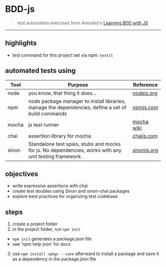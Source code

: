 # BDD-js
> test automation exercises from Amodeo's [Learning BDD with JS][1]  

____

## highlights
- test command for this project set via npm: `testit`

## automated tests using

Tool | Purpose | Reference
-----|------|----------------
node | you know, that thing it does... | [nodejs.org][2]
npm | node package manager to install libraries, manage the dependencies, define a set of build commands | [npmjs.com][6]
mocha | js test runner | [mocha wiki][3]
chai | assertion library for mocha | [chaijs.com][4]
sinon | Standalone test spies, stubs and mocks for js. No dependencies, works with any unit testing framework. | [sinonjs.org][5]

## objectives
- write expressive assertions with chai
- create test doubles using Sinon and sinon-chai packages
- explore best practices for organizing test codebase


## steps
1. create a project folder
2. in the project folder, run `npm init`
  - `npm init` generates a package.json file
  - see 'npm help json' for docs
3. use `npm install <pkg> --save` afterward to install a package and save it as a dependency in the package.json file



[1]:https://www.amazon.com/Learning-Behavior-driven-Development-JavaScript-Enrique/dp/1784392642
[2]:https://nodejs.org/en/
[3]:https://github.com/mochajs/mocha/wiki
[4]:http://chaijs.com/
[5]:http://sinonjs.org/
[6]:https://www.npmjs.com/
